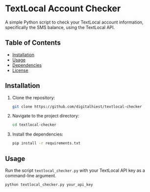 # TextLocal Account Checker

A simple Python script to check your TextLocal account information, specifically the SMS balance, using the TextLocal API.

## Table of Contents

- [Installation](#installation)
- [Usage](#usage)
- [Dependencies](#dependencies)
- [License](#license)

## Installation

1. Clone the repository:

    ```bash
    git clone https://github.com/digitalhiest/textlocal-checker
    ```

2. Navigate to the project directory:

    ```bash
    cd textlocal-checker
    ```

3. Install the dependencies:

    ```bash
    pip install -r requirements.txt
    ```

## Usage

Run the script `textlocal_checker.py` with your TextLocal API key as a command-line argument.

```bash
python textlocal_checker.py your_api_key
